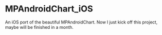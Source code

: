 # MPAndroidChart_iOS
An iOS port of the beautiful MPAndroidChart. Now I just kick off this project, maybe will be finished in a month.
